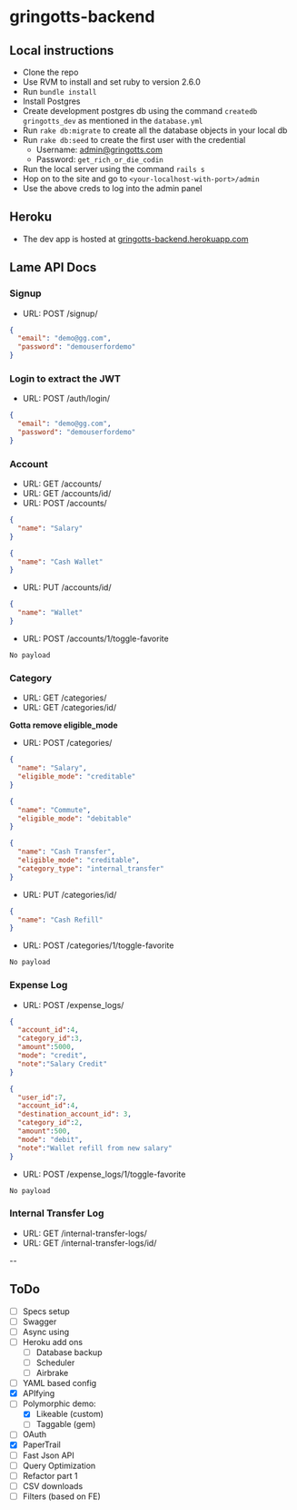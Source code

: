 # gringotts-backend

## Local instructions
- Clone the repo
- Use RVM to install and set ruby to version 2.6.0
- Run `bundle install`
- Install Postgres
- Create development postgres db using the command `createdb gringotts_dev` as mentioned in the `database.yml`
- Run `rake db:migrate` to create all the database objects in your local db
- Run `rake db:seed` to create the first user with the credential
    - Username: admin@gringotts.com
    - Password: `get_rich_or_die_codin`
- Run the local server using the command `rails s`
- Hop on to the site and go to `<your-localhost-with-port>/admin`
- Use the above creds to log into the admin panel

## Heroku
- The dev app is hosted at [gringotts-backend.herokuapp.com](https://gringotts-backend.herokuapp.com)


## Lame API Docs

### Signup
- URL: POST /signup/
```json
{
  "email": "demo@gg.com",
  "password": "demouserfordemo"
}
```

### Login to extract the JWT
- URL: POST /auth/login/
```json
{
  "email": "demo@gg.com",
  "password": "demouserfordemo"
}
```

### Account
- URL: GET /accounts/
- URL: GET /accounts/id/
- URL: POST /accounts/

```json
{
  "name": "Salary"
}
```

```json
{
  "name": "Cash Wallet"
}
```
- URL: PUT /accounts/id/

```json
{
  "name": "Wallet"
}
```

- URL: POST /accounts/1/toggle-favorite
```
No payload
```


### Category
- URL: GET /categories/
- URL: GET /categories/id/

**Gotta remove eligible_mode**
- URL: POST /categories/

```json
{
  "name": "Salary",
  "eligible_mode": "creditable"
}
```

```json
{
  "name": "Commute",
  "eligible_mode": "debitable"
}
```

```json
{
  "name": "Cash Transfer",
  "eligible_mode": "creditable",
  "category_type": "internal_transfer"
}
```
- URL: PUT /categories/id/
```json
{
  "name": "Cash Refill"
}
```

- URL: POST /categories/1/toggle-favorite
```
No payload
```


### Expense Log
- URL: POST /expense_logs/

```json
{
  "account_id":4,
  "category_id":3,
  "amount":5000,
  "mode": "credit",
  "note":"Salary Credit"
}
```

```json
{
  "user_id":7,
  "account_id":4,
  "destination_account_id": 3,
  "category_id":2,
  "amount":500,
  "mode": "debit",
  "note":"Wallet refill from new salary"
}
```
- URL: POST /expense_logs/1/toggle-favorite
```
No payload
```


### Internal Transfer Log
- URL: GET /internal-transfer-logs/
- URL: GET /internal-transfer-logs/id/

--


## ToDo
- [ ] Specs setup
- [ ] Swagger
- [ ] Async using 
- [ ] Heroku add ons
    - [ ] Database backup
    - [ ] Scheduler
    - [ ] Airbrake
- [ ] YAML based config
- [x] APIfying
- [ ] Polymorphic demo:
    - [x] Likeable (custom)
    - [ ] Taggable (gem)
- [ ] OAuth
- [x] PaperTrail
- [ ] Fast Json API
- [ ] Query Optimization
- [ ] Refactor part 1
- [ ] CSV downloads
- [ ] Filters (based on FE)
